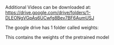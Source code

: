 
Additional Videos can be downloaded at:<br>
https://drive.google.com/drive/folders/1-DLEONgVGpAs6UCwfg8Bev7BF6AumUSJ

The google drive has 1 folder called weights:

This contains the weights of the pretrained model
